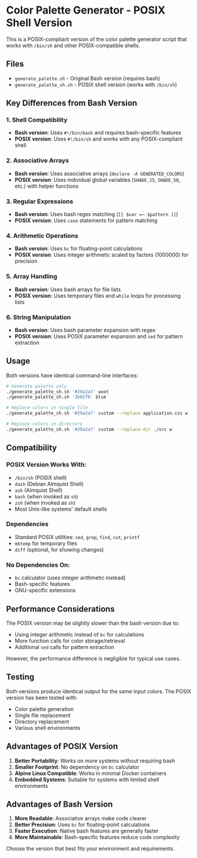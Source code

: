 # Color Palette Generator - POSIX Shell Version

This is a POSIX-compliant version of the color palette generator script that works with `/bin/sh` and other POSIX-compatible shells.

## Files

- `generate_palette.sh` - Original Bash version (requires bash)
- `generate_palette_sh.sh` - POSIX shell version (works with `/bin/sh`)

## Key Differences from Bash Version

### 1. Shell Compatibility
- **Bash version**: Uses `#!/bin/bash` and requires bash-specific features
- **POSIX version**: Uses `#!/bin/sh` and works with any POSIX-compliant shell

### 2. Associative Arrays
- **Bash version**: Uses associative arrays (`declare -A GENERATED_COLORS`)
- **POSIX version**: Uses individual global variables (`SHADE_25`, `SHADE_50`, etc.) with helper functions

### 3. Regular Expressions
- **Bash version**: Uses bash regex matching (`[[ $var =~ $pattern ]]`)
- **POSIX version**: Uses `case` statements for pattern matching

### 4. Arithmetic Operations
- **Bash version**: Uses `bc` for floating-point calculations
- **POSIX version**: Uses integer arithmetic scaled by factors (1000000) for precision

### 5. Array Handling
- **Bash version**: Uses bash arrays for file lists
- **POSIX version**: Uses temporary files and `while` loops for processing lists

### 6. String Manipulation
- **Bash version**: Uses bash parameter expansion with regex
- **POSIX version**: Uses POSIX parameter expansion and `sed` for pattern extraction

## Usage

Both versions have identical command-line interfaces:

```bash
# Generate palette only
./generate_palette_sh.sh '#29a2a7' woot
./generate_palette_sh.sh '3b82f6' blue

# Replace colors in single file
./generate_palette_sh.sh '#29a2a7' custom --replace application.css w

# Replace colors in directory
./generate_palette_sh.sh '#29a2a7' custom --replace-dir ./src w
```

## Compatibility

### POSIX Version Works With:
- `/bin/sh` (POSIX shell)
- `dash` (Debian Almquist Shell)
- `ash` (Almquist Shell)
- `bash` (when invoked as `sh`)
- `zsh` (when invoked as `sh`)
- Most Unix-like systems' default shells

### Dependencies
- Standard POSIX utilities: `sed`, `grep`, `find`, `cut`, `printf`
- `mktemp` for temporary files
- `diff` (optional, for showing changes)

### No Dependencies On:
- `bc` calculator (uses integer arithmetic instead)
- Bash-specific features
- GNU-specific extensions

## Performance Considerations

The POSIX version may be slightly slower than the bash version due to:
- Using integer arithmetic instead of `bc` for calculations
- More function calls for color storage/retrieval
- Additional `sed` calls for pattern extraction

However, the performance difference is negligible for typical use cases.

## Testing

Both versions produce identical output for the same input colors. The POSIX version has been tested with:
- Color palette generation
- Single file replacement
- Directory replacement
- Various shell environments

## Advantages of POSIX Version

1. **Better Portability**: Works on more systems without requiring bash
2. **Smaller Footprint**: No dependency on `bc` calculator
3. **Alpine Linux Compatible**: Works in minimal Docker containers
4. **Embedded Systems**: Suitable for systems with limited shell environments

## Advantages of Bash Version

1. **More Readable**: Associative arrays make code clearer
2. **Better Precision**: Uses `bc` for floating-point calculations
3. **Faster Execution**: Native bash features are generally faster
4. **More Maintainable**: Bash-specific features reduce code complexity

Choose the version that best fits your environment and requirements. 